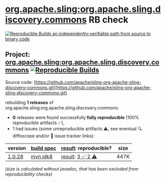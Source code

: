 [org.apache.sling:org.apache.sling.discovery.commons](https://central.sonatype.com/artifact/org.apache.sling/org.apache.sling.discovery.commons/versions) RB check
=======

[![Reproducible Builds](https://reproducible-builds.org/images/logos/rb.svg) an independently-verifiable path from source to binary code](https://reproducible-builds.org/)

## Project: [org.apache.sling:org.apache.sling.discovery.commons](https://central.sonatype.com/artifact/org.apache.sling/org.apache.sling.discovery.commons/versions) [![Reproducible Builds](https://img.shields.io/endpoint?url=https://raw.githubusercontent.com/jvm-repo-rebuild/reproducible-central/master/content/org/apache/sling/org.apache.sling.discovery.commons/badge.json)](https://github.com/jvm-repo-rebuild/reproducible-central/blob/master/content/org/apache/sling/org.apache.sling.discovery.commons/README.md)

Source code: [https://github.com/apache/sling-org-apache-sling-discovery-commons.git](https://github.com/apache/sling-org-apache-sling-discovery-commons.git)

rebuilding **1 releases** of org.apache.sling:org.apache.sling.discovery.commons:
- **0** releases were found successfully **fully reproducible** (100% reproducible artifacts :white_check_mark:),
- 1 had issues (some unreproducible artifacts :warning:, see eventual :mag: diffoscope and/or :memo: issue tracker links):

| version | [build spec](/BUILDSPEC.md) | [result](https://reproducible-builds.org/docs/jvm/): reproducible? | size |
| -- | --------- | ------ | -- |
| [1.0.28](https://central.sonatype.com/artifact/org.apache.sling/org.apache.sling.discovery.commons/1.0.28/pom) | [mvn jdk8](org.apache.sling.discovery.commons-1.0.28.buildspec) | [result](org.apache.sling.discovery.commons-1.0.28.buildinfo): [3 :white_check_mark:  2 :warning:](org.apache.sling.discovery.commons-1.0.28.buildcompare) | 447K |

<i>(size is calculated without javadoc, that has been excluded from reproducibility checks)</i>
